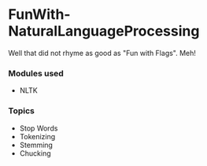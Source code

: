 # FunWith-NaturalLanguageProcessing
Well that did not rhyme as good as "Fun with Flags". Meh!


### Modules used 
* NLTK


### Topics 
* Stop Words
* Tokenizing
* Stemming
* Chucking 



